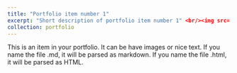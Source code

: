 ```yaml
---
title: "Portfolio item number 1"
excerpt: "Short description of portfolio item number 1" <br/><img src='/images/500x300.png' width='100' height='100'>
collection: portfolio
---
```


This is an item in your portfolio. It can be have images or nice text. If you name the file .md, it will be parsed as markdown. If you name the file .html, it will be parsed as HTML. 

